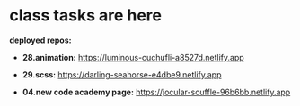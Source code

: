 # class tasks are here

**deployed repos:**

* **28.animation:** https://luminous-cuchufli-a8527d.netlify.app

* **29.scss:** https://darling-seahorse-e4dbe9.netlify.app
* **04.new code academy page:** https://jocular-souffle-96b6bb.netlify.app